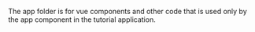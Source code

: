 The app folder is for vue components and other code that is used only by the app component in the tutorial application.

